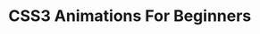 # CSS3 Animations For Beginners

<img src="https://ih1.redbubble.net/image.559137269.8320/fposter,small,wall_texture,product,750x1000.u2.jpg" width="100" height="00">
